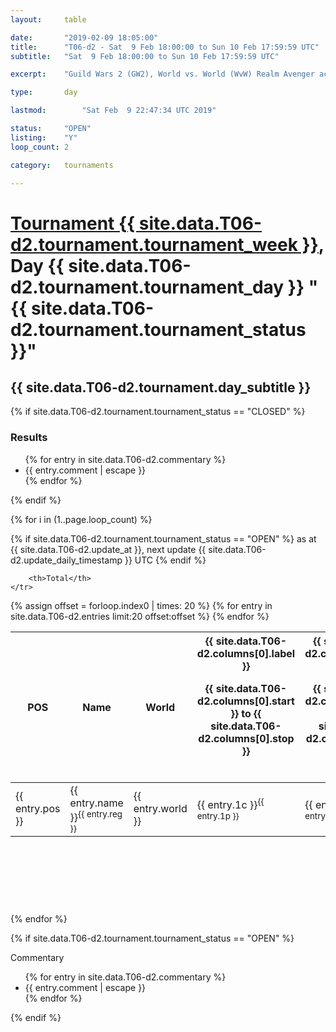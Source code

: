 ```yaml
---
layout: 	table

date: 		"2019-02-09 18:05:00"
title: 		"T06-d2 - Sat  9 Feb 18:00:00 to Sun 10 Feb 17:59:59 UTC"
subtitle: 	"Sat  9 Feb 18:00:00 to Sun 10 Feb 17:59:59 UTC"

excerpt:    "Guild Wars 2 (GW2), World vs. World (WvW) Realm Avenger achivement Tournament. \"Every Kill Counts\""

type:       day

lastmod: 		"Sat Feb  9 22:47:34 UTC 2019"

status:     "OPEN"
listing:    "Y"
loop_count: 2

category: 	tournaments

---
```

<div class="table_header">
    <h1><a href="{{ site.data.T06-d2.tournament.week_url }}">Tournament {{ site.data.T06-d2.tournament.tournament_week }}</a>, Day {{ site.data.T06-d2.tournament.tournament_day }} "{{ site.data.T06-d2.tournament.tournament_status }}"</h1>
    <h2>{{ site.data.T06-d2.tournament.day_subtitle }}</h2> 
</div>

{% if site.data.T06-d2.tournament.tournament_status == "CLOSED" %} 
<div class="commentary">
  <h3>Results</h3>
  <ul>
    {% for entry in site.data.T06-d2.commentary %}
    <li class="commentary_list">{{ entry.comment | escape }}</li>
    {% endfor %}
  </ul>
</div>
{% endif %}


{% for i in (1..page.loop_count) %}

{% if site.data.T06-d2.tournament.tournament_status == "OPEN" %} 
<span class="table_nextupdate">as at {{ site.data.T06-d2.update_at }}, next update {{ site.data.T06-d2.update_daily_timestamp }} UTC</span> 
{% endif %}

<table class="day_table">
  <colgroup>
    <col style="width:18px">
    <col style="width:55px">
    <col style="width:55px">
    <col style="width:12px">
    <col style="width:12px">
    <col style="width:12px">
    <col style="width:12px">
    <col style="width:12px">
    <col style="width:12px">
    <col style="width:12px">
    <col style="width:12px">
    <col style="width:12px">
    <col style="width:12px">
    <col style="width:12px">
    <col style="width:12px">
    <col style="width:12px">
    <col style="width:12px">
    <col style="width:12px">
    <col style="width:12px">
    <col style="width:12px">
    <col style="width:12px">
    <col style="width:12px">
    <col style="width:12px">
    <col style="width:12px">
    <col style="width:12px">
    <col style="width:12px">
    <col style="width:12px">
    <col style="width:18px">
  </colgroup>  
  <thead>
    <tr>
        <th>POS</th>
        <th class="AlignLeft">Name</th>
        <th class="AlignLeft">World</th>

<th><div class="label">{{ site.data.T06-d2.columns[0].label }}<p class="onhover">{{ site.data.T06-d2.columns[0].start }} to {{ site.data.T06-d2.columns[0].stop }}</p></div>​</th>
<th><div class="label">{{ site.data.T06-d2.columns[1].label }}<p class="onhover">{{ site.data.T06-d2.columns[1].start }} to {{ site.data.T06-d2.columns[1].stop }}</p></div>​</th>
<th><div class="label">{{ site.data.T06-d2.columns[2].label }}<p class="onhover">{{ site.data.T06-d2.columns[2].start }} to {{ site.data.T06-d2.columns[2].stop }}</p></div>​</th>
<th><div class="label">{{ site.data.T06-d2.columns[3].label }}<p class="onhover">{{ site.data.T06-d2.columns[3].start }} to {{ site.data.T06-d2.columns[3].stop }}</p></div>​</th>
<th><div class="label">{{ site.data.T06-d2.columns[4].label }}<p class="onhover">{{ site.data.T06-d2.columns[4].start }} to {{ site.data.T06-d2.columns[4].stop }}</p></div>​</th>
<th><div class="label">{{ site.data.T06-d2.columns[5].label }}<p class="onhover">{{ site.data.T06-d2.columns[5].start }} to {{ site.data.T06-d2.columns[5].stop }}</p></div>​</th>
<th><div class="label">{{ site.data.T06-d2.columns[6].label }}<p class="onhover">{{ site.data.T06-d2.columns[6].start }} to {{ site.data.T06-d2.columns[6].stop }}</p></div>​</th>
<th><div class="label">{{ site.data.T06-d2.columns[7].label }}<p class="onhover">{{ site.data.T06-d2.columns[7].start }} to {{ site.data.T06-d2.columns[7].stop }}</p></div>​</th>
<th><div class="label">{{ site.data.T06-d2.columns[8].label }}<p class="onhover">{{ site.data.T06-d2.columns[8].start }} to {{ site.data.T06-d2.columns[8].stop }}</p></div>​</th>
<th><div class="label">{{ site.data.T06-d2.columns[9].label }}<p class="onhover">{{ site.data.T06-d2.columns[9].start }} to {{ site.data.T06-d2.columns[9].stop }}</p></div>​</th>
<th><div class="label">{{ site.data.T06-d2.columns[10].label }}<p class="onhover">{{ site.data.T06-d2.columns[10].start }} to {{ site.data.T06-d2.columns[10].stop }}</p></div>​</th>

<th><div class="label">{{ site.data.T06-d2.columns[11].label }}<p class="onhover">{{ site.data.T06-d2.columns[11].start }} to {{ site.data.T06-d2.columns[11].stop }}</p></div>​</th>
<th><div class="label">{{ site.data.T06-d2.columns[12].label }}<p class="onhover">{{ site.data.T06-d2.columns[12].start }} to {{ site.data.T06-d2.columns[12].stop }}</p></div>​</th>
<th><div class="label">{{ site.data.T06-d2.columns[13].label }}<p class="onhover">{{ site.data.T06-d2.columns[13].start }} to {{ site.data.T06-d2.columns[13].stop }}</p></div>​</th>
<th><div class="label">{{ site.data.T06-d2.columns[14].label }}<p class="onhover">{{ site.data.T06-d2.columns[14].start }} to {{ site.data.T06-d2.columns[14].stop }}</p></div>​</th>
<th><div class="label">{{ site.data.T06-d2.columns[15].label }}<p class="onhover">{{ site.data.T06-d2.columns[15].start }} to {{ site.data.T06-d2.columns[15].stop }}</p></div>​</th>
<th><div class="label">{{ site.data.T06-d2.columns[16].label }}<p class="onhover">{{ site.data.T06-d2.columns[16].start }} to {{ site.data.T06-d2.columns[16].stop }}</p></div>​</th>
<th><div class="label">{{ site.data.T06-d2.columns[17].label }}<p class="onhover">{{ site.data.T06-d2.columns[17].start }} to {{ site.data.T06-d2.columns[17].stop }}</p></div>​</th>
<th><div class="label">{{ site.data.T06-d2.columns[18].label }}<p class="onhover">{{ site.data.T06-d2.columns[18].start }} to {{ site.data.T06-d2.columns[18].stop }}</p></div>​</th>
<th><div class="label">{{ site.data.T06-d2.columns[19].label }}<p class="onhover">{{ site.data.T06-d2.columns[19].start }} to {{ site.data.T06-d2.columns[19].stop }}</p></div>​</th>
<th><div class="label">{{ site.data.T06-d2.columns[20].label }}<p class="onhover">{{ site.data.T06-d2.columns[20].start }} to {{ site.data.T06-d2.columns[20].stop }}</p></div>​</th>

<th><div class="label">{{ site.data.T06-d2.columns[21].label }}<p class="onhover">{{ site.data.T06-d2.columns[21].start }} to {{ site.data.T06-d2.columns[21].stop }}</p></div>​</th>
<th><div class="label">{{ site.data.T06-d2.columns[22].label }}<p class="onhover">{{ site.data.T06-d2.columns[22].start }} to {{ site.data.T06-d2.columns[22].stop }}</p></div>​</th>
<th><div class="label">{{ site.data.T06-d2.columns[23].label }}<p class="onhover">{{ site.data.T06-d2.columns[23].start }} to {{ site.data.T06-d2.columns[23].stop }}</p></div>​</th>

        <th>Total</th>
    </tr>
  </thead>
  {% assign offset = forloop.index0 | times: 20 %}
<tbody>
{% for entry in site.data.T06-d2.entries limit:20 offset:offset %}
  <tr>
    <td class="pl{{ entry.pos }}">{{ entry.pos }}</td>
    <td class="AlignLeft">{{ entry.name }}<sup>{{ entry.reg }}</sup></td>
    <td class="AlignLeft">{{ entry.world }}</td>
    <td class="pl{{ entry.1p }}">{{ entry.1c }}<sup>{{ entry.1p }}</sup></td>
    <td class="pl{{ entry.2p }}">{{ entry.2c }}<sup>{{ entry.2p }}</sup></td>
    <td class="pl{{ entry.3p }}">{{ entry.3c }}<sup>{{ entry.3p }}</sup></td>
    <td class="pl{{ entry.4p }}">{{ entry.4c }}<sup>{{ entry.4p }}</sup></td>
    <td class="pl{{ entry.5p }}">{{ entry.5c }}<sup>{{ entry.5p }}</sup></td>
    <td class="pl{{ entry.6p }}">{{ entry.6c }}<sup>{{ entry.6p }}</sup></td>
    <td class="pl{{ entry.7p }}">{{ entry.7c }}<sup>{{ entry.7p }}</sup></td>
    <td class="pl{{ entry.8p }}">{{ entry.8c }}<sup>{{ entry.8p }}</sup></td>
    <td class="pl{{ entry.9p }}">{{ entry.9c }}<sup>{{ entry.9p }}</sup></td>
    <td class="pl{{ entry.10p }}">{{ entry.10c }}<sup>{{ entry.10p }}</sup></td>
    <td class="pl{{ entry.11p }}">{{ entry.11c }}<sup>{{ entry.11p }}</sup></td>
    <td class="pl{{ entry.12p }}">{{ entry.12c }}<sup>{{ entry.12p }}</sup></td>
    <td class="pl{{ entry.13p }}">{{ entry.13c }}<sup>{{ entry.13p }}</sup></td>
    <td class="pl{{ entry.14p }}">{{ entry.14c }}<sup>{{ entry.14p }}</sup></td>
    <td class="pl{{ entry.15p }}">{{ entry.15c }}<sup>{{ entry.15p }}</sup></td>
    <td class="pl{{ entry.16p }}">{{ entry.16c }}<sup>{{ entry.16p }}</sup></td>
    <td class="pl{{ entry.17p }}">{{ entry.17c }}<sup>{{ entry.17p }}</sup></td>
    <td class="pl{{ entry.18p }}">{{ entry.18c }}<sup>{{ entry.18p }}</sup></td>
    <td class="pl{{ entry.19p }}">{{ entry.19c }}<sup>{{ entry.19p }}</sup></td>
    <td class="pl{{ entry.20p }}">{{ entry.20c }}<sup>{{ entry.20p }}</sup></td>
    <td class="pl{{ entry.21p }}">{{ entry.21c }}<sup>{{ entry.21p }}</sup></td>
    <td class="pl{{ entry.22p }}">{{ entry.22c }}<sup>{{ entry.22p }}</sup></td>
    <td class="pl{{ entry.23p }}">{{ entry.23c }}<sup>{{ entry.23p }}</sup></td>
    <td class="pl{{ entry.24p }}">{{ entry.24c }}<sup>{{ entry.24p }}</sup></td>
    <td>{{ entry.total }}</td>
  </tr>
{% endfor %}  
</tbody>
</table>
<div class="leaderboard">
  <script async src="//pagead2.googlesyndication.com/pagead/js/adsbygoogle.js"></script>
  <!-- 728x90 -->
  <ins class="adsbygoogle"
       style="display:inline-block;width:728px;height:90px"
       data-ad-client="ca-pub-3274917281288240"
       data-ad-slot="3870538733"></ins>
  <script>
  (adsbygoogle = window.adsbygoogle || []).push({});
  </script>    
</div>
<br />
{% endfor %}

{% if site.data.T06-d2.tournament.tournament_status == "OPEN" %} 
<div class="commentary">
  <span class="commentary_title">Commentary</span>
  <ul>
    {% for entry in site.data.T06-d2.commentary %}
    <li class="commentary_list">{{ entry.comment | escape }}</li>
    {% endfor %}
  </ul>
</div>
{% endif %}


